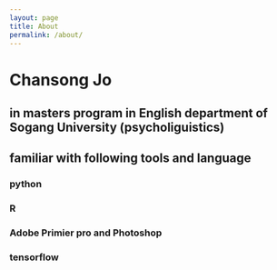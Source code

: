 ```yaml
---
layout: page
title: About
permalink: /about/
---
```


# Chansong Jo
## in masters program in English department of Sogang University (psycholiguistics)

## familiar with following tools and language
### python
### R
### Adobe Primier pro and Photoshop
### tensorflow
